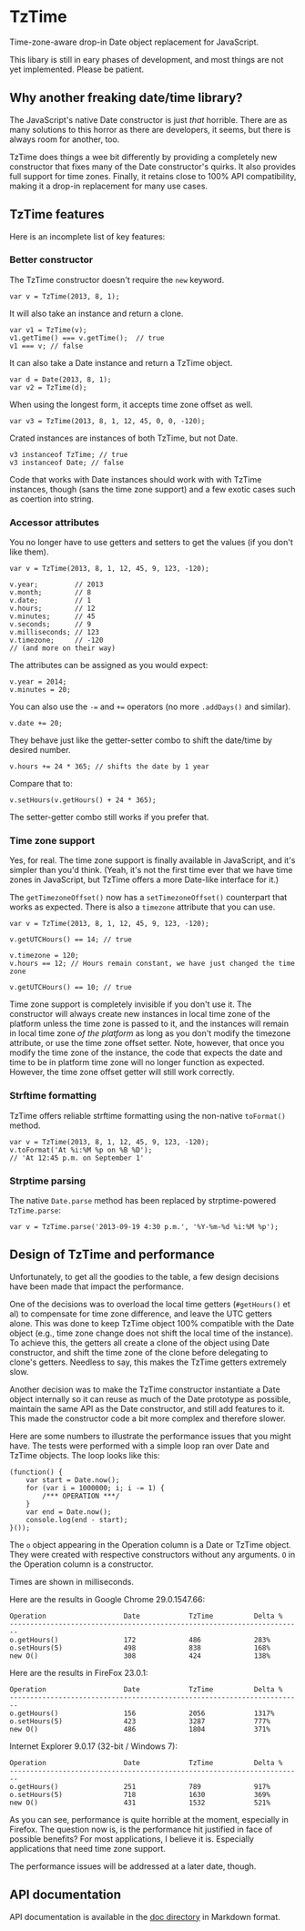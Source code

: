 # TzTime

Time-zone-aware drop-in Date object replacement for JavaScript.

This libary is still in eary phases of development, and most things are not yet
implemented. Please be patient.

## Why another freaking date/time library?

The JavaScript's native Date constructor is just _that_ horrible. There are as
many solutions to this horror as there are developers, it seems, but there is
always room for another, too.

TzTime does things a wee bit differently by providing a completely new
constructor that fixes many of the Date constructor's quirks. It also provides
full support for time zones. Finally, it retains close to 100% API
compatibility, making it a drop-in replacement for many use cases.

## TzTime features

Here is an incomplete list of key features:

### Better constructor

The TzTime constructor doesn't require the `new` keyword.

    var v = TzTime(2013, 8, 1);

It will also take an instance and return a clone.

    var v1 = TzTime(v);
    v1.getTime() === v.getTime();  // true
    v1 === v; // false

It can also take a Date instance and return a TzTime object.

    var d = Date(2013, 8, 1);
    var v2 = TzTime(d);

When using the longest form, it accepts time zone offset as well.

    var v3 = TzTime(2013, 8, 1, 12, 45, 0, 0, -120);

Crated instances are instances of both TzTime, but not Date.

    v3 instanceof TzTime; // true
    v3 instanceof Date; // false

Code that works with Date instances should work with with TzTime instances,
though (sans the time zone support) and a few exotic cases such as coertion
into string.

### Accessor attributes

You no longer have to use getters and setters to get the values (if you don't
like them).

    var v = TzTime(2013, 8, 1, 12, 45, 9, 123, -120);

    v.year;         // 2013
    v.month;        // 8
    v.date;         // 1
    v.hours;        // 12
    v.minutes;      // 45
    v.seconds;      // 9
    v.milliseconds; // 123
    v.timezone;     // -120
    // (and more on their way)

The attributes can be assigned as you would expect:

    v.year = 2014;
    v.minutes = 20;

You can also use the `-=` and `+=` operators (no more `.addDays()` and
similar).

    v.date += 20;

They behave just like the getter-setter combo to shift the date/time by desired
number.

    v.hours += 24 * 365; // shifts the date by 1 year

Compare that to:

    v.setHours(v.getHours() + 24 * 365);

The setter-getter combo still works if you prefer that.

### Time zone support

Yes, for real. The time zone support is finally available in JavaScript, and
it's simpler than you'd think. (Yeah, it's not the first time ever that we have
time zones in JavaScript, but TzTime offers a more Date-like interface for
it.)

The `getTimezoneOffset()` now has a `setTimezoneOffset()` counterpart that
works as expected. There is also a `timezone` attribute that you can use.

    var v = TzTime(2013, 8, 1, 12, 45, 9, 123, -120);

    v.getUTCHours() == 14; // true

    v.timezone = 120;
    v.hours == 12; // Hours remain constant, we have just changed the time zone

    v.getUTCHours() == 10; // true

Time zone support is completely invisible if you don't use it. The constructor
will always create new instances in local time zone of the platform unless the
time zone is passed to it, and the instances will remain in local time zone _of
the platform_ as long as you don't modify the timezone attribute, or use the
time zone offset setter. Note, however, that once you modify the time zone of
the instance, the code that expects the date and time to be in platform time
zone will no longer function as expected. However, the time zone offset getter
will still work correctly.

### Strftime formatting

TzTime offers reliable strftime formatting using the non-native `toFormat()`
method.

    var v = TzTime(2013, 8, 1, 12, 45, 9, 123, -120);
    v.toFormat('At %i:%M %p on %B %D');
    // 'At 12:45 p.m. on September 1'

### Strptime parsing

The native `Date.parse` method has been replaced by strptime-powered
`TzTime.parse`:

    var v = TzTime.parse('2013-09-19 4:30 p.m.', '%Y-%m-%d %i:%M %p');

## Design of TzTime and performance

Unfortunately, to get all the goodies to the table, a few design decisions have
been made that impact the performance. 

One of the decisions was to overload the local time getters (`#getHours()` et
al) to compensate for time zone difference, and leave the  UTC getters alone.
This was done to keep TzTime object 100% compatible with the Date object (e.g.,
time zone change does not shift the local time of the instance).  To achieve
this, the getters all create a clone of the object using Date constructor, and
shift the time zone of the clone before delegating to clone's getters. Needless
to say, this makes the TzTime getters extremely slow.

Another decision was to make the TzTime constructor instantiate a Date object
internally so it can reuse as much of the Date prototype as possible, maintain
the same API as the Date constructor, and still add features to it. This made
the constructor code a bit more complex and therefore slower.

Here are some numbers to illustrate the performance issues that you might
have. The tests were performed with a simple loop ran over Date and TzTime
objects. The loop looks like this:

    (function() { 
        var start = Date.now(); 
        for (var i = 1000000; i; i -= 1) { 
            /*** OPERATION ***/
        } 
        var end = Date.now(); 
        console.log(end - start); 
    }());

The `o` object appearing in the Operation column is a Date or TzTime object.
They were created with respective constructors without any arguments. `O` in
the Operation column is a constructor.

Times are shown in milliseconds.

Here are the results in Google Chrome 29.0.1547.66:

    Operation                   Date            TzTime          Delta %
    ------------------------------------------------------------------------
    o.getHours()                172             486             283%
    o.setHours(5)               498             838             168%
    new O()                     308             424             138%

Here are the results in FireFox 23.0.1:

    Operation                   Date            TzTime          Delta %
    ------------------------------------------------------------------------
    o.getHours()                156             2056            1317%
    o.setHours(5)               423             3287            777%
    new O()                     486             1804            371%

Internet Explorer 9.0.17 (32-bit / Windows 7):

    Operation                   Date            TzTime          Delta %
    ------------------------------------------------------------------------
    o.getHours()                251             789             917%
    o.setHours(5)               718             1630            369%
    new O()                     431             1532            521%

As you can see, performance is quite horrible at the moment, especially in
Firefox. The question now is, is the performance hit justified in face of
possible benefits? For most applications, I believe it is. Especially
applications that need time zone support.

The performance issues will be addressed at a later date, though.

## API documentation

API documentation is available in the [doc directory](doc/tztime.mkd) in
Markdown format.

